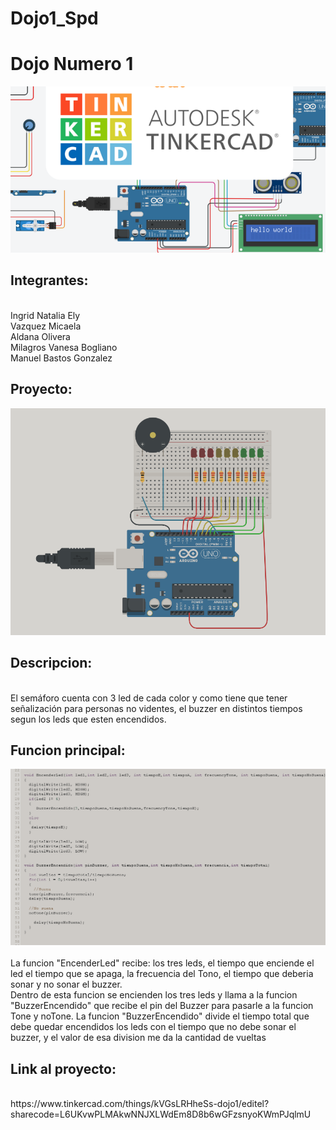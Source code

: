 # Dojo1_Spd
<h1> Dojo Numero 1</h1>
<img src="./img/tinkercat.png" ><br>
 <h2>Integrantes:</h2>
  <br>Ingrid Natalia Ely
  <br>Vazquez Micaela
  <br>Aldana Olivera
  <br>Milagros Vanesa Bogliano
  <br>Manuel Bastos Gonzalez
  <h2> Proyecto:</h2>
  <img src="./img/arduino.png" ><br>
 <h2> Descripcion:</h2>
<br>El semáforo cuenta con 3 led de cada color y como tiene que tener señalización para personas no videntes, el buzzer en distintos tiempos segun los leds que esten encendidos.
<h2> Funcion principal:</h2>
<img src="./img/codigo.png" ><br>
<br> La funcion "EncenderLed" recibe: los tres leds, el tiempo que enciende el led el tiempo que se apaga, la frecuencia del Tono, el tiempo que deberia sonar y no sonar el buzzer.
<br> Dentro de esta funcion se encienden los tres leds y llama a la funcion "BuzzerEncendido" que recibe el pin del Buzzer para pasarle a la funcion Tone y noTone.
La funcion "BuzzerEncendido" divide el tiempo total que debe quedar encendidos los leds con el tiempo que no debe sonar el buzzer, y el valor de esa division me da la cantidad de vueltas 
<h2> Link al proyecto:</h2>
<br>https://www.tinkercad.com/things/kVGsLRHheSs-dojo1/editel?sharecode=L6UKvwPLMAkwNNJXLWdEm8D8b6wGFzsnyoKWmPJqlmU
